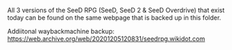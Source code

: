 All 3 versions of the SeeD RPG (SeeD, SeeD 2 & SeeD Overdrive) that exist today
can be found on the same webpage that is backed up in this folder.

Addiitonal waybackmachine backup:
https://web.archive.org/web/20201205120831/seedrpg.wikidot.com